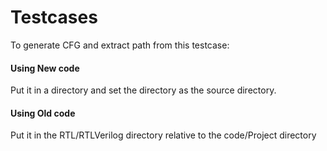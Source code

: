 # Testcases
To generate CFG and extract path from this testcase:

#### Using New code
Put it in a directory and set the directory as the source directory.

#### Using Old code
Put it in the RTL/RTLVerilog directory relative to the code/Project directory
